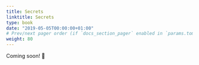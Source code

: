 ```yaml
---
title: Secrets
linktitle: Secrets
type: book
date: "2019-05-05T00:00:00+01:00"
# Prev/next pager order (if `docs_section_pager` enabled in `params.toml`)
weight: 80
---
```


Coming soon! :busstop:
